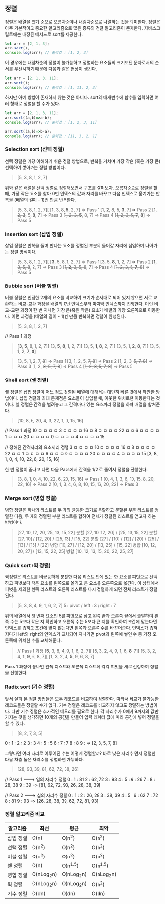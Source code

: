 ## 정렬
정렬은 배열을 크기 순으로 오름차순이나 내림차순으로 나열하는 것을 의미한다. 정렬은 아주 기본적이고 중요한 알고리즘으로 많은 종류의 정렬 알고리즘이 존재한다. 자바스크립트에는 내장된 메서드로 sort를 제공한다.
```javascript
let arr = [2, 1, 3];
arr.sort();
console.log(arr); // 출력값 : [1, 2, 3]
```
이 경우에는 내림차순의 정렬이 불가능하고 정렬하는 요소들의 크기보단 문자로서의 순서를 우선시하기 때문에 다음과 같은 현상이 생긴다.
```javascript
let arr = [2, 1, 3, 11];
arr.sort();
console.log(arr); // 출력값 : [1, 11, 2, 3]
```

하지만 아예 방법이 존재하지 않는 것은 아니다. sort의 매개변수에 함수를 입력하면 여러 형태로 정렬을 할 수가 있다.
```javascript
let arr = [2, 1, 3, 11];
arr.sort((a,b)=>a-b);
console.log(arr); // 출력값 : [1, 2, 3, 11]

arr.sort((a,b)=>b-a);
console.log(arr); // 출력값 : [11, 3, 2, 1]
```
### Selection sort (선택 정렬)

선택 정렬은 가장 이해하기 쉬운 정렬 방법으로, 반복을 거치며 가장 작은 (혹은 가장 큰) 선택하여 쌓아가는 정렬 방법이다.
> [5, 3, 8, 1, 2, 7]

위와 같은 배열을 선택 정렬로 정렬해보면서 구조를 살펴보자. 오름차순으로 정렬을 할 때, 가장 작은 요소를 찾아 0번 인덱스의 값과 자리를 바꾸고 다음 인덱스로 옮겨가는 반복을 (배열의 길이 - 1)번 만큼 반복한다.
>[5, 3, 8, 1, 2, 7][
[**~~1~~**, 3, 8, **5**, 2, 7] => Pass 1
[~~1, **2**~~, 8, 5, **3**, 7] => Pass 2
[~~1, 2, **3**~~, 5, **8**, 7] => Pass 3
[~~1, 2, 3, **5**~~, 8, 7] => Pass 4
[~~1, 2, 3, 5, **7**~~, **8**] => Pass 5



### Insertion sort (삽입 정렬)

삽입 정렬은 반복을 돌며 만나는 요소를 정렬된 부분의 들어갈 자리에 삽입하며 나아가는 정렬 방식이다.
>[5, 3, 8, 1, 2, 7][
[~~**3**, 5~~, 8, 1, 2, 7] => Pass 1
[~~3, 5, **8**~~, 1, 2, 7] => Pass 2
[~~**1**, 3, 5, 8~~, 2, 7] => Pass 3
[~~1, **2**, 3, 5, 8~~, 7] => Pass 4
[~~1, 2, 3, 5, **7**, 8~~] => Pass 5

### Bubble sort (버블 정렬)

버블 정렬은 인접한 2개의 요소를 비교하여 크기가 순서대로 되어 있지 않으면 서로 교환하는 비교-교환 과정을 배열의 0번 인덱스부터 마지막 인덱스까지 진행한다. 이런 비교-교환 과정이 한 번 지나면 가장 큰(혹은 작은) 요소가 배열의 가장 오른쪽으로 이동한다. 이런 과정을 (배열의 길이 - 1)번 만큼 반복하면 정렬이 완성된다.
>[5, 3, 8, 1, 2, 7]
>
// Pass 1 과정
>[**3**, **5**, 8, 1, 2, 7][
>[3, **5**, **8**, 1, 2, 7][
[3, 5, **1**, **8**, 2, 7][
[3, 5, 1, **2**, **8**, 7][
[3, 5, 1, 2, **7**, **8**]

>[3, 5, 1, 2, 7, ~~8~~] => Pass 1
[3, 1, 2, 5, ~~7, 8~~] => Pass 2
[1, 2, 3, ~~5, 7, 8~~] => Pass 3
[1, 2, ~~3, 5, 7, 8~~] => Pass 4
[~~1, 2, 3, 5, 7, 8~~] => Pass 5

### Shell sort (쉘 정렬)

쉘 정렬은 삽입 정렬이 어느 정도 정렬된 배열에 대해서는 대단히 빠른 것에서 착안한 방법이다. 삽입 정렬의 최대 문제점은 요소들이 삽입될 때, 이웃한 위치로만 이동한다는 것이다. 쉘 정렬은 간격을 벌려놓고 그 간격마다 있는 요소끼리 정렬을 하며 배열을 합쳐준다.
> [10, 8, 6, 20, 4, 3, 22, 1, 0, 15, 16]
>
// Pass 1 과정
10 ㅁ ㅁ ㅁ ㅁ 3 ㅁ ㅁ ㅁ ㅁ 16
ㅁ 8 ㅁ ㅁ ㅁ ㅁ 22 
ㅁ ㅁ 6 ㅁ ㅁ ㅁ ㅁ 1
ㅁ ㅁ ㅁ 20 ㅁ ㅁ ㅁ ㅁ 0
ㅁ ㅁ ㅁ ㅁ 4 ㅁ ㅁ ㅁ ㅁ 15
>
// 정해진 간격끼리의 요소끼리 정렬
3 ㅁ ㅁ ㅁ ㅁ 10 ㅁ ㅁ ㅁ ㅁ 16
ㅁ 8 ㅁ ㅁ ㅁ ㅁ 22
ㅁ ㅁ 1 ㅁ ㅁ ㅁ ㅁ 6
ㅁ ㅁ ㅁ 0 ㅁ ㅁ ㅁ ㅁ 20
ㅁ ㅁ ㅁ ㅁ 4 ㅁ ㅁ ㅁ ㅁ 15
[3, 8, 1, 0, 4, 10, 22, 6, 20, 15, 16]

한 번 정렬이 끝나고 나면 다음 Pass에서 간격을 1/2 로 줄여서 정렬을 진행한다.
> [3, 8, 1, 0, 4, 10, 22, 6, 20, 15, 16] => Pass 1
[0, 4, 1, 3, 6, 10, 15, 8, 20, 22, 16] => Pass 2
[0, 1, 3, 4, 6, 8, 10, 15, 16, 20, 22] => Pass 3


### Merge sort (병합 정렬)
병합 정렬은 하나의 리스트를 두 개의 균등한 크기로 분할하고 분할된 부분 리스트를 정렬한 다음, 두 개의 정렬된 부분 리스트를 합하여 전체가 정렬된 리스트를 얻고자 하는 방법이다. 

>[27, 10, 12, 20, 25, 13, 15, 22]
> 분할
[27, 10, 12, 20] / [25, 13, 15, 22]
분할
[27, 10] / [12, 20] / [25, 13] / [15, 22]
분할
[27] / [10] / [12] / [20] / [25] / [13] / [15] / [22]
병합
[10, 27] / [12, 20] / [13, 25] / [15, 22]
병합
[10, 12, 20, 27] / [13, 15, 22, 25]
병합
[10, 12, 13, 15, 20, 22, 25, 27]

### Quick sort (퀵 정렬)

퀵정렬은 리스트를 비균등하게 분할한 다음 리스트 안에 있는 한 요소를 피벗으로 선택하고 피벗보다 작은 요소를 왼쪽으로 옮기고 큰 요소를 오른쪽으로 옮긴다. 이 상태에서 피벗을 제외한 왼쪽 리스트와 오른쪽 리스트를 다시 정렬하게 되면 전체 리스트가 정렬된다.

>[5, 3, 8, 4, 9, 1, 6, 2, 7]
> 5 : pivot / left : 3 / right : 7

위의 배열에서 첫 번째 요소인 5를 피벗으로 삼고 왼쪽 끝과 오른쪽 끝에서 출발하여 왼쪽 수는 5보다 작은 지 확인하고 오른쪽 수는 5보다 큰 지를 확인하여 조건에 맞는다면 인덱스를 좁히고 조건에 맞지 않는다면 왼쪽과 오른쪽 수를 바꾸어준다. 인덱스가 좁혀지다가 left와 right의 인덱스가 교차되어 지나가면 pivot과 왼쪽에 쌓인 수 중 가장 오른쪽에 위치한 수를 교체해준다.
>// Pass 1 과정
[**5**, 3, 8, 4, 9, 1, 6, 2, 7][
[5, 3, **2**, 4, 9, 1, 6, **8**, 7][
[5, 3, 2, 4, **1**, **9**, 6, 8, 7][
[**1**, 3, 2, 4, **5**, 9, 6, 8, 7]

Pass 1 과정이 끝나면 왼쪽 리스트와 오른쪽 리스트에 각각 피벗을 새로 선정하여 정렬을 진행한다.


### Radix sort (기수 정렬)
앞서 살펴 본 정렬 방법들은 모두 레코드를 비교하여 정렬한다. 따라서 비교가 불가능한 레코드들은 정렬할 수가 없다. 기수 정렬은 레코드를 비교하지 않고도 정렬하는 방법이다. 다만 기수 정렬은 추가적인 메모리를 필요로 한다. 각 자리수가 0에서 9까지의 값만 가지는 것을 생각하면 10개의 공간을 만들어 입력 데이터 값에 따라 공간에 넣어 정렬을 할 수 있다. 
> [8, 2, 7, 3, 5]
>
0 : 
1 : 
2 : 2
3 : 3
4 : 
5 : 5
6 : 
7 : 7
8 : 8
9 : 
=> [2, 3, 5, 7, 8]

그렇다면 여러 자리로 이루어진 수는 어떻게 정렬할까? 바로 낮은 자리수 먼저 정렬한 다음 차츰 높은 자리수를 정렬하면 가능하다.
>[28, 93, 39, 81, 62, 72, 38, 26]
>
// Pass 1  ---> 일의 자리수 정렬
0 : 
1 : 81
2 : 62, 72
3 : 93
4 : 
5 : 
6 : 26
7 : 
8 : 28, 38
9 : 39
=> [81, 62, 72, 93, 26, 28, 38, 39]
>
// Pass 2 ---> 십의 자리수 정렬
0 : 
1 : 
2 : 26, 28
3 : 38, 39
4 : 
5 : 
6 : 62
7 : 72
8 : 81
9 : 93
=> [26, 28, 38, 39, 62, 72, 81, 93]

### 정렬 알고리즘 비교
|알고리즘|최선|평균|최악|
|------|---|---|---|
|삽입 정렬|O(n)|O(n<sup>2</sup>)|O(n<sup>2</sup>)|
|선택 정렬|O(n<sup>2</sup>)|O(n<sup>2</sup>)|O(n<sup>2</sup>)|
|버블 정렬|O(n<sup>2</sup>)|O(n<sup>2</sup>)|O(n<sup>2</sup>)|
|쉘 정렬|O(n)|O(n<sup>1.5</sup>)|O(n<sup>1.5</sup>)|
|병합 정렬|O(nLog<sub>2</sub>n)|O(nLog<sub>2</sub>n)|O(nLog<sub>2</sub>n)|
|퀵 정렬|O(nLog<sub>2</sub>n)|O(nLog<sub>2</sub>n)|O(n<sup>2</sup>)|
|기수 정렬|O(dn)|O(dn)|O(dn)|
